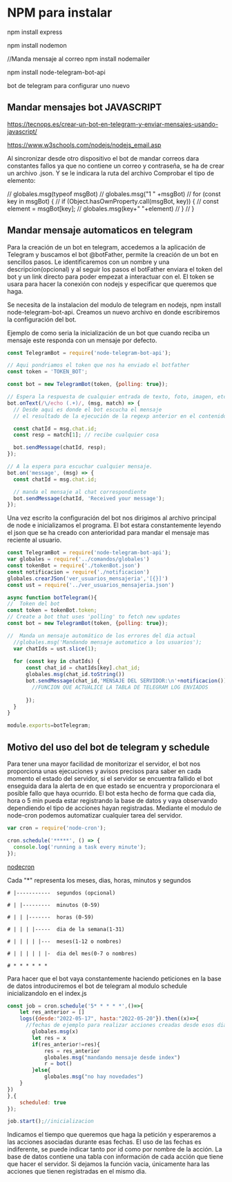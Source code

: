 # NPM para instalar

npm install express

npm install nodemon

//Manda mensaje al correo
npm install nodemailer

npm install node-telegram-bot-api

bot de telegram para configurar uno nuevo

## Mandar mensajes bot JAVASCRIPT

<https://tecnops.es/crear-un-bot-en-telegram-y-enviar-mensajes-usando-javascript/>

<https://www.w3schools.com/nodejs/nodejs_email.asp>

Al sincronizar desde otro dispositivo el bot de mandar correos dara constantes fallos ya que no contiene un correo y contraseña, se ha de crear un archivo .json. Y se le indicara la ruta del archivo
Comprobar el tipo de elemento:

  // globales.msg(typeof msgBot)
  // globales.msg("1 " +msgBot)
  // for (const key in msgBot) {
  //   if (Object.hasOwnProperty.call(msgBot, key)) {
  //     const element = msgBot[key];
  //     globales.msg(key+" "+element)
  //   }
  // }

## Mandar mensaje automaticos en telegram

Para la creación de un bot en telegram, accedemos a la aplicación de Telegram y buscamos el bot @botFather, permite la creación de un bot en sencillos pasos. Le identificaremos con un nombre y una descripcion(opcional) y al seguir los pasos el botFather enviara el token del bot y un link directo para poder empezat a interactuar con el. El token se usara para hacer la conexión con nodejs y especificar que queremos que haga.

Se necesita de la instalacion del modulo de telegram en nodejs, npm install node-telegram-bot-api. Creamos un nuevo archivo en donde escribiremos la configuración del bot.

Ejemplo de como seria la inicialización de un bot que cuando reciba un mensaje este responda con un mensaje por defecto.

```js
const TelegramBot = require('node-telegram-bot-api');

// Aqui pondriamos el token que nos ha enviado el botfather
const token = 'TOKEN_BOT';

const bot = new TelegramBot(token, {polling: true});

// Espera la respuesta de cualquier entrada de texto, foto, imagen, etc...
bot.onText(/\/echo (.+)/, (msg, match) => {
  // Desde aqui es donde el bot escucha el mensaje
  // el resultado de la ejecución de la regexp anterior en el contenido del texto

  const chatId = msg.chat.id;
  const resp = match[1]; // recibe cualquier cosa

  bot.sendMessage(chatId, resp);
});

// A la espera para escuchar cualquier mensaje.
bot.on('message', (msg) => {
  const chatId = msg.chat.id;

  // manda el mensaje al chat correspondiente
  bot.sendMessage(chatId, 'Received your message');
});
```

Una vez escrito la configuración del bot nos dirigimos al archivo principal de node e inicializamos el programa. El bot estara constantemente leyendo el json que se ha creado con anterioridad para mandar el mensaje mas reciente al usuario.

```js
const TelegramBot = require('node-telegram-bot-api');
var globales = require('../comandos/globales')
const tokenBot = require('./tokenBot.json')
const notificacion = require('./notificacion')
globales.crearJSon('ver_usuarios_mensajeria','[{}]')
const ust = require('../ver_usuarios_mensajeria.json')

async function botTelegram(){
//  Token del bot
const token = tokenBot.token;
// Create a bot that uses 'polling' to fetch new updates
const bot = new TelegramBot(token, {polling: true});

//  Manda un mensaje automático de los errores del dia actual
  //globales.msg('Mandando mensaje automatico a los usuarios');
  var chatIds = ust.slice(1);
  
  for (const key in chatIds) {
      const chat_id = chatIds[key].chat_id;
      globales.msg(chat_id.toString())
      bot.sendMessage(chat_id,'MENSAJE DEL SERVIDOR:\n'+notificacion()).then(()=>{
        //FUNCION QUE ACTUALICE LA TABLA DE TELEGRAM LOG ENVIADOS
        
      });
  }
}

module.exports=botTelegram;
```

## Motivo del uso del bot de telegram y schedule

Para tener una mayor facilidad de monitorizar el servidor, el bot nos proporciona unas ejecuciones y avisos precisos para saber en cada momento el estado del servidor, si el servidor se encuentra fallido el bot enseguida dara la alerta de en que estado se encuentra y proporcionara el posible fallo que haya ocurrido. El bot esta hecho de forma que cada dia, hora o 5 min pueda estar registrando la base de datos y vaya observando dependiendo el tipo de acciones hayan registradas. Mediante el modulo de node-cron podemos automatizar cualquier tarea del servidor.

```js
var cron = require('node-cron');

cron.schedule('*****', () => {
  console.log('running a task every minute');
});

```

[nodecron](https://github.com/node-cron/node-cron)

Cada "*" representa los meses, dias, horas, minutos y segundos

```
# |-----------  segundos (opcional)

# | |---------  minutos (0-59)

# | | |-------  horas (0-59)

# | | | |-----  dia de la semana(1-31)

# | | | | |---  meses(1-12 o nombres)

# | | | | | |-  dia del mes(0-7 o nombres)

# * * * * * *
```

Para hacer que el bot vaya constantemente haciendo peticiones en la base de datos introduciremos el bot de telegram al modulo schedule inicializandolo en el index.js

```js
const job = cron.schedule('5* * * * *',()=>{
    let res_anterior = []
    logs({desde:"2022-05-17", hasta:"2022-05-20"}).then((x)=>{
      //fechas de ejemplo para realizar acciones creadas desde esos dias
        globales.msg(x)
        let res = x
        if(res_anterior!=res){
            res = res_anterior
            globales.msg("mandando mensaje desde index")
            r = bot()
        }else{
            globales.msg("no hay novedades")
    }
})
},{
    scheduled: true
});

job.start();//inicializacion

```

Indicamos el tiempo que queremos que haga la petición y esperaremos a las acciones asociadas durante esas fechas. El uso de las fechas es indiferente, se puede indicar tanto por id como por nombre de la acción. La base de datos contiene una tabla con información de cada acción que tiene que hacer el servidor. Si dejamos la función vacia, únicamente hara las acciones que tienen registradas en el mismo dia.

